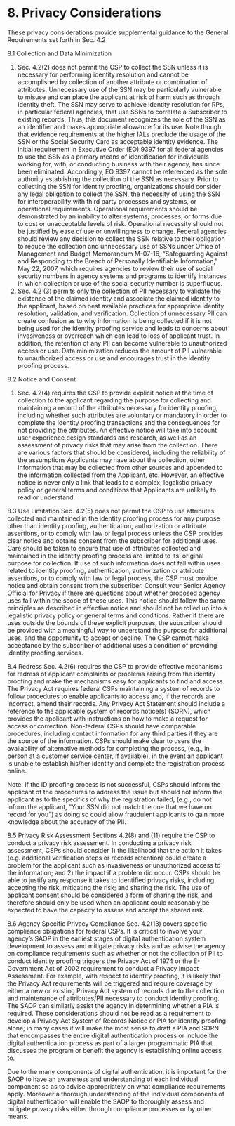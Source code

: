 <a name="sec8"></a>

# <a name="privacy-section-header"></a> 8. Privacy Considerations

These privacy considerations provide supplemental guidance to the General Requirements set forth in Sec. 4.2

8.1 Collection and Data Minimization 
1)  Sec. 4.2(2) does not permit the CSP to collect the SSN unless it is necessary for performing identity resolution and cannot be accomplished by collection of another attribute or combination of attributes.  Unnecessary use of the SSN may be particularly vulnerable to misuse and can place the applicant at risk of harm such as through identity theft. The SSN may serve to achieve identity resolution for RPs, in particular federal agencies, that use SSNs to correlate a Subscriber to existing records.  Thus, this document recognizes the role of the SSN as an identifier and makes appropriate allowance for its use.  Note though that evidence requirements at the higher IALs preclude the usage of the SSN or the Social Security Card as acceptable identity evidence.The initial requirement in Executive Order (EO) 9397 for all federal agencies to use the SSN as a primary means of identification for individuals working for, with, or conducting business with their agency, has since been eliminated. Accordingly, EO 9397 cannot be referenced as the sole authority establishing the collection of the SSN as necessary. Prior to collecting the SSN for identity proofing, organizations should consider any legal obligation to collect the SSN, the necessity of using the SSN for interoperability with third party processes and systems, or operational requirements. Operational requirements should be demonstrated by an inability to alter systems, processes, or forms due to cost or unacceptable levels of risk. Operational necessity should not be justified by ease of use or unwillingness to change. Federal agencies should review any decision to collect the SSN relative to their obligation to reduce the collection and unnecessary use of SSNs under Office of Management and Budget Memorandum M-07-16, “Safeguarding Against and Responding to the Breach of Personally Identifiable Information,” May 22, 2007, which requires agencies to review their use of social security numbers in agency systems and programs to identify instances in which collection or use of the social security number is superfluous.2) Sec. 4.2 (3) permits only the collection of PII necessary to validate the existence of the claimed identity and associate the claimed identity to the applicant, based on best available practices for appropriate identity resolution, validation, and verification. Collection of unnecessary PII can create confusion as to why information is being collected if it is not being used for the identity proofing service and leads to concerns about invasiveness or overreach which can lead to loss of applicant trust. In addition, the retention of any PII can become vulnerable to unauthorized access or use. Data minimization reduces the amount of PII vulnerable to unauthorized access or use and encourages trust in the identity proofing process.  8.2 Notice and Consent1) Sec. 4.2(4) requires the CSP to provide explicit notice at the time of collection to the applicant regarding the purpose for collecting and maintaining a record of the attributes necessary for identity proofing, including whether such attributes are voluntary or mandatory in order to complete the identity proofing transactions and the consequences for not providing the attributes.An effective notice will take into account user experience design standards and research, as well as an assessment of privacy risks that may arise from the collection. There are various factors that should be considered, including the reliability of the assumptions Applicants may have about the collection, other information that may be collected from other sources and appended to the information collected from the Applicant, etc. However, an effective notice is never only a link that leads to a complex, legalistic privacy policy or general terms and conditions that Applicants are unlikely to read or understand. 8.3 Use LimitationSec. 4.2(5) does not permit the CSP to use attributes collected and maintained in the identity proofing process for any purpose other than identity proofing, authentication, authorization or attribute assertions, or to comply with law or legal process unless the CSP provides clear notice and obtains consent from the subscriber for additional uses.Care should be taken to ensure that use of attributes collected and maintained in the identity proofing process are limited to its’ original purpose for collection.  If use of such information does not fall within uses related to identity proofing, authentication, authorization or attribute assertions, or to comply with law or legal process, the CSP must provide notice and obtain consent from the subscriber. Consult your Senior Agency Official for Privacy if there are questions about whether proposed agency uses fall within the scope of these uses. This notice should follow the same principles as described in effective notice and should not be rolled up into a legalistic privacy policy or general terms and conditions.  Rather if there are uses outside the bounds of these explicit purposes, the subscriber should be provided with a meaningful way to understand the purpose for additional uses, and the opportunity to accept or decline.  The CSP cannot make acceptance by the subscriber of additional uses a condition of providing identity proofing services. 8.4 RedressSec. 4.2(6) requires the CSP to provide effective mechanisms for redress of applicant complaints or problems arising from the identity proofing and make the mechanisms easy for applicants to find and access.The Privacy Act requires federal CSPs maintaining a system of records to follow procedures to enable applicants to access and, if the records are incorrect, amend their records. Any Privacy Act Statement should include a reference to the applicable system of records notice(s) (SORN), which provides the applicant with instructions on how to make a request for access or correction. Non-federal CSPs should have comparable procedures, including contact information for any third parties if they are the source of the information.CSPs should make clear to users the availability of alternative methods for completing the process, (e.g., in person at a customer service center, if available), in the event an applicant is unable to establish his/her identity and complete the registration process online. Note:  If the ID proofing process is not successful, CSPs should inform the applicant of the procedures to address the issue but should not inform the applicant as to the specifics of why the registration failed, (e.g., do not inform the applicant, “Your SSN did not match the one that we have on record for you”) as doing so could allow fraudulent applicants to gain more knowledge about the accuracy of the PII.  	8.5 Privacy Risk Assessment	Sections 4.2(8) and (11) require the CSP to conduct a privacy risk assessment. In conducting a privacy risk assessment, CSPs should consider 1) the likelihood that the action it takes (e.g. additional verification steps or records retention) could create a problem for the applicant such as invasiveness or unauthorized access to the information; and 2) the impact if a problem did occur. CSPs should be able to justify any response it takes to identified privacy risks, including accepting the risk, mitigating the risk; and sharing the risk. The use of applicant consent should be considered a form of sharing the risk, and therefore should only be used when an applicant could reasonably be expected to have the capacity to assess and accept the shared risk.8.6 Agency Specific Privacy Compliance Sec. 4.2(13) covers specific compliance obligations for federal CSPs. It is critical to involve your agency’s SAOP in the earliest stages of digital authentication system development to assess and mitigate privacy risks and as advise the agency on compliance requirements such as whether or not the collection of PII to conduct identity proofing triggers the Privacy Act of 1974 or the E-Government Act of 2002 requirement to conduct a Privacy Impact Assessment.  For example, with respect to identity proofing, it is likely that the Privacy Act requirements will be triggered and require coverage by either a new or existing Privacy Act system of records due to the collection and maintenance of attributes/PII necessary to conduct identity proofing. The SAOP can similarly assist the agency in determining whether a PIA is required.  These considerations should not be read as a requirement to develop a Privacy Act System of Records Notice or PIA for identity proofing alone; in many cases it will make the most sense to draft a PIA and SORN that encompasses the entire digital authentication process or include the digital authentication process as part of a larger programmatic PIA that discusses the program or benefit the agency is establishing online access to.  

Due to the many components of digital authentication, it is important for the SAOP to have an awareness and understanding of each individual component so as to advise appropriately on what compliance requirements apply. Moreover a thorough understanding of the individual components of digital authentication will enable the SAOP to thoroughly assess and mitigate privacy risks either through compliance processes or by other means.  